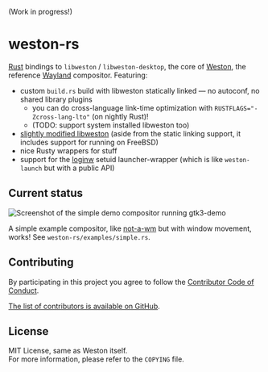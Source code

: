 (Work in progress!)

# weston-rs

[Rust] bindings to `libweston` / `libweston-desktop`, the core of [Weston], the reference [Wayland] compositor.
Featuring:

- custom `build.rs` build with libweston statically linked — no autoconf, no shared library plugins
  - you can do cross-language link-time optimization with `RUSTFLAGS="-Zcross-lang-lto"` (on nightly Rust)!
  - (TODO: support system installed libweston too)
- [slightly modified libweston](https://github.com/myfreeweb/weston) (aside from the static linking support, it includes support for running on FreeBSD)
- nice Rusty wrappers for stuff
- support for the [loginw] setuid launcher-wrapper (which is like `weston-launch` but with a public API)

[Rust]: https://www.rust-lang.org
[Weston]: https://cgit.freedesktop.org/wayland/weston/
[Wayland]: https://wayland.freedesktop.org
[loginw]: https://github.com/myfreeweb/loginw

## Current status

![Screenshot of the simple demo compositor running gtk3-demo](https://unrelentingtech.s3.dualstack.eu-west-1.amazonaws.com/weston-rs-basic-demo.png)

A simple example compositor, like [not-a-wm] but with window movement, works!
See `weston-rs/examples/simple.rs`.

[not-a-wm]: https://github.com/sardemff7/not-a-wm

## Contributing

By participating in this project you agree to follow the [Contributor Code of Conduct](https://www.contributor-covenant.org/version/1/4/).

[The list of contributors is available on GitHub](https://github.com/myfreeweb/weston-rs/graphs/contributors).

## License

MIT License, same as Weston itself.  
For more information, please refer to the `COPYING` file.

